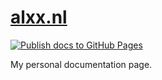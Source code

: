 # [alxx.nl](https://alxx.nl)

[![Publish docs to GitHub Pages](https://github.com/alex3305/docs/actions/workflows/main.yml/badge.svg)](https://github.com/alex3305/docs/actions/workflows/main.yml)

My personal documentation page.